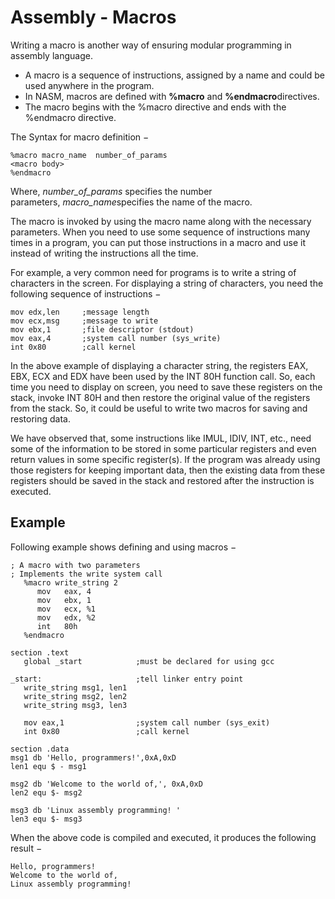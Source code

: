 # Assembly - Macros

Writing a macro is another way of ensuring modular programming in assembly language.

- A macro is a sequence of instructions, assigned by a name and could be used anywhere in the program.
- In NASM, macros are defined with **%macro** and **%endmacro**directives.
- The macro begins with the %macro directive and ends with the %endmacro directive.

The Syntax for macro definition −

```
%macro macro_name  number_of_params
<macro body>
%endmacro

```

Where, *number_of_params* specifies the number parameters, *macro_name*specifies the name of the macro.

The macro is invoked by using the macro name along with the necessary parameters. When you need to use some sequence of instructions many times in a program, you can put those instructions in a macro and use it instead of writing the instructions all the time.

For example, a very common need for programs is to write a string of characters in the screen. For displaying a string of characters, you need the following sequence of instructions −

```
mov	edx,len	    ;message length
mov	ecx,msg	    ;message to write
mov	ebx,1       ;file descriptor (stdout)
mov	eax,4       ;system call number (sys_write)
int	0x80        ;call kernel
```

In the above example of displaying a character string, the registers EAX, EBX, ECX and EDX have been used by the INT 80H function call. So, each time you need to display on screen, you need to save these registers on the stack, invoke INT 80H and then restore the original value of the registers from the stack. So, it could be useful to write two macros for saving and restoring data.

We have observed that, some instructions like IMUL, IDIV, INT, etc., need some of the information to be stored in some particular registers and even return values in some specific register(s). If the program was already using those registers for keeping important data, then the existing data from these registers should be saved in the stack and restored after the instruction is executed.

## Example

Following example shows defining and using macros −

```
; A macro with two parameters
; Implements the write system call
   %macro write_string 2 
      mov   eax, 4
      mov   ebx, 1
      mov   ecx, %1
      mov   edx, %2
      int   80h
   %endmacro
 
section	.text
   global _start            ;must be declared for using gcc
	
_start:                     ;tell linker entry point
   write_string msg1, len1               
   write_string msg2, len2    
   write_string msg3, len3  
	
   mov eax,1                ;system call number (sys_exit)
   int 0x80                 ;call kernel

section	.data
msg1 db	'Hello, programmers!',0xA,0xD 	
len1 equ $ - msg1			

msg2 db 'Welcome to the world of,', 0xA,0xD 
len2 equ $- msg2 

msg3 db 'Linux assembly programming! '
len3 equ $- msg3
```

When the above code is compiled and executed, it produces the following result −

```
Hello, programmers!
Welcome to the world of,
Linux assembly programming!
```